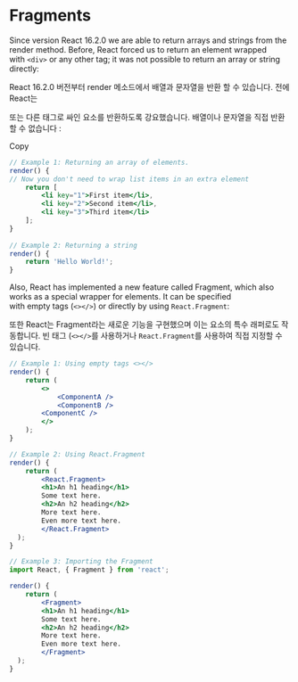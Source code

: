 # Fragments

Since version React 16.2.0 we are able to return arrays and strings from the render method. Before, React forced us to return an element wrapped with `<div>` or any other tag; it was not possible to return an array or string directly:

React 16.2.0 버전부터 render 메소드에서 배열과 문자열을 반환 할 수 있습니다. 전에 React는 <div> 또는 다른 태그로 싸인 요소를 반환하도록 강요했습니다. 배열이나 문자열을 직접 반환 할 수 없습니다 :

Copy

```jsx
// Example 1: Returning an array of elements.
render() {
// Now you don't need to wrap list items in an extra element
	return [
		<li key="1">First item</li>, 
		<li key="2">Second item</li>, 
		<li key="3">Third item</li>
	]; 
}
	
// Example 2: Returning a string
render() {
	return 'Hello World!'; 
}
```

Also, React has implemented a new feature called Fragment, which also works as a special wrapper for elements. It can be specified with empty tags (`<></>`) or directly by using `React.Fragment`:

또한 React는 Fragment라는 새로운 기능을 구현했으며 이는 요소의 특수 래퍼로도 작동합니다. 빈 태그 (`<></>`를 사용하거나 `React.Fragment`를 사용하여 직접 지정할 수 있습니다.

```jsx
// Example 1: Using empty tags <></>
render() {
	return ( 
		<>
			<ComponentA />
			<ComponentB />
	    <ComponentC />
		</>
	); 
}

// Example 2: Using React.Fragment
render() {
	return ( 
		<React.Fragment>
	    <h1>An h1 heading</h1> 
	    Some text here. 
	    <h2>An h2 heading</h2> 
	    More text here.
	    Even more text here.
		</React.Fragment>
  ); 
}

// Example 3: Importing the Fragment
import React, { Fragment } from 'react';

render() {
	return ( 
		<Fragment>
	    <h1>An h1 heading</h1> 
	    Some text here. 
	    <h2>An h2 heading</h2> 
	    More text here.
	    Even more text here.
		</Fragment>
  ); 
}
```